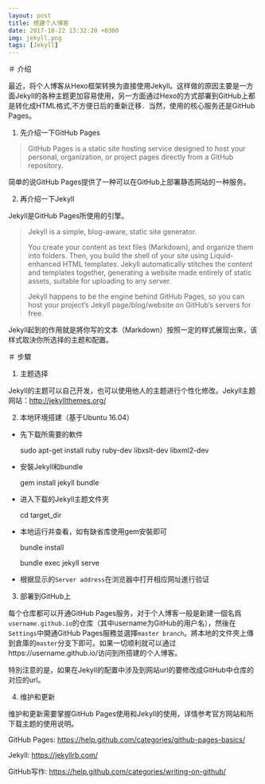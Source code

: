 ```yaml
---
layout: post
title: 搭建个人博客
date: 2017-10-22 13:32:20 +0300
img: jekyll.png
tags: [Jekyll]
---
```


＃ 介绍

最近，将个人博客从Hexo框架转换为直接使用Jekyll。这样做的原因主要是一方面Jekyll的各种主题更加容易使用，另一方面通过Hexo的方式部署到GitHub上都是转化成HTML格式,不方便日后的重新迁移．当然，使用的核心服务还是GitHub Pages。

1. 先介绍一下GitHub Pages

> GitHub Pages is a static site hosting service designed to host your personal, organization, or project pages directly from a GitHub repository.

简单的说GitHub Pages提供了一种可以在GitHub上部署静态网站的一种服务。


2. 再介绍一下Jekyll

Jekyll是GitHub Pages所使用的引擎。

> Jekyll is a simple, blog-aware, static site generator.
>
>You create your content as text files (Markdown), and organize them into folders. Then, you build the shell of your site using Liquid-enhanced HTML templates. Jekyll automatically stitches the content and templates together, generating a website made entirely of static assets, suitable for uploading to any server.
>
>Jekyll happens to be the engine behind GitHub Pages, so you can host your project’s Jekyll page/blog/website on GitHub’s servers for free.

Jekyll起到的作用就是將你写的文本（Markdown）按照一定的样式展现出來，该样式取決你所选择的主题和配置。

＃ 步驟

1. 主题选择


Jekyll的主题可以自己开发，也可以使用他人的主题进行个性化修改。Jekyll主题网站：http://jekyllthemes.org/


2. 本地环境搭建（基于Ubuntu 16.04）

* 先下载所需要的軟件

	sudo apt-get install ruby ruby-dev libxslt-dev libxml2-dev

* 安裝Jekyll和bundle

	gem install jekyll bundle


* 进入下载的Jekyll主题文件夾

	cd target_dir

* 本地运行并查看，如有缺省库使用gem安裝即可

	bundle install

	bundle exec jekyll serve

* 根据显示的`Server address`在浏览器中打开相应网址進行验证


3. 部署到GitHub上

每个仓库都可以开通GitHub Pages服务，对于个人博客一般是新建一個名爲`username.github.io`的仓库（其中username为GitHub的用户名），然後在`Settings`中開通GitHub Pages服務並選擇`master branch`。將本地的文件夾上傳到倉庫的`master`分支下即可。如果一切顺利就可以通过https://username.github.io/访问到所搭建的个人博客。

特別注意的是，如果在Jekyll的配置中涉及到网站url的要修改成GitHub中仓库的对应的url。

4. 维护和更新

维护和更新需要掌握GitHub Pages使用和Jekyll的使用，详情参考官方网站和所下载主题的使用说明。

GitHub Pages: https://help.github.com/categories/github-pages-basics/

Jekyll: https://jekyllrb.com/

GitHub写作: https://help.github.com/categories/writing-on-github/












